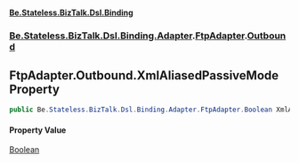 #### [Be.Stateless.BizTalk.Dsl.Binding](README.md 'README')
### [Be.Stateless.BizTalk.Dsl.Binding.Adapter](Be.Stateless.BizTalk.Dsl.Binding.Adapter.md 'Be.Stateless.BizTalk.Dsl.Binding.Adapter').[FtpAdapter](FtpAdapter.md 'Be.Stateless.BizTalk.Dsl.Binding.Adapter.FtpAdapter').[Outbound](FtpAdapter.Outbound.md 'Be.Stateless.BizTalk.Dsl.Binding.Adapter.FtpAdapter.Outbound')

## FtpAdapter.Outbound.XmlAliasedPassiveMode Property

```csharp
public Be.Stateless.BizTalk.Dsl.Binding.Adapter.FtpAdapter.Boolean XmlAliasedPassiveMode { get; set; }
```

#### Property Value
[Boolean](FtpAdapter.Boolean.md 'Be.Stateless.BizTalk.Dsl.Binding.Adapter.FtpAdapter.Boolean')